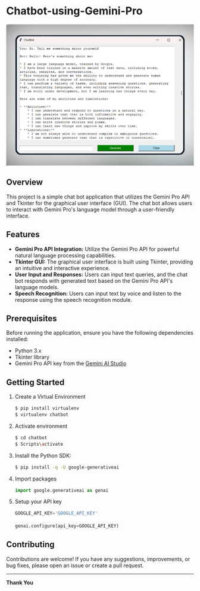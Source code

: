 # Chatbot-using-Gemini-Pro

![screenshot](https://github.com/km1610/Chatbot-using-Gemini-Pro/blob/main/screenshot.png)

## Overview

This project is a simple chat bot application that utilizes the Gemini Pro API and Tkinter for the graphical user interface (GUI). The chat bot allows users to interact with Gemini Pro's language model through a user-friendly interface.

## Features

- **Gemini Pro API Integration:** Utilize the Gemini Pro API for powerful natural language processing capabilities.
- **Tkinter GUI:** The graphical user interface is built using Tkinter, providing an intuitive and interactive experience.
- **User Input and Responses:** Users can input text queries, and the chat bot responds with generated text based on the Gemini Pro API's language models.
- **Speech Recognition:** Users can input text by voice and listen to the response using the speech recognition module.

## Prerequisites

Before running the application, ensure you have the following dependencies installed:

- Python 3.x
- Tkinter library
- Gemini Pro API key from the [Gemini AI Studio](https://makersuite.google.com/app/apikey)

## Getting Started
1. Create a Virtual Environment
   ```bash
   $ pip install virtualenv
   $ virtualenv chatbot
   
2. Activate environment
   ```bash
   $ cd chatbot
   $ Scripts\activate 
   
3. Install the Python SDK:

   ```bash
   $ pip install -q -U google-generativeai

4. Import packages
   ```python
   import google.generativeai as genai

5. Setup your API key
   ```python
   GOOGLE_API_KEY='GOOGLE_API_KEY'

   genai.configure(api_key=GOOGLE_API_KEY)

## Contributing
Contributions are welcome! If you have any suggestions, improvements, or bug fixes, please open an issue or create a pull request.

<hr>

**Thank You**

   
